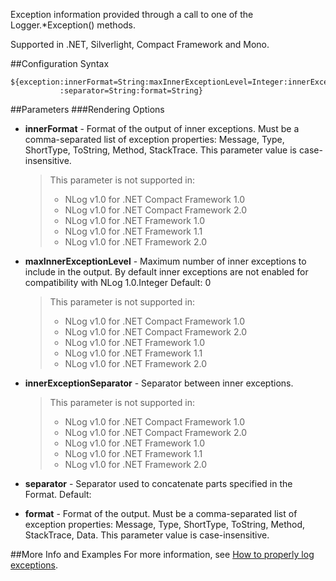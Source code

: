 Exception information provided through a call to one of the Logger.*Exception() methods. 

Supported in .NET, Silverlight, Compact Framework and Mono.

##Configuration Syntax
```
${exception:innerFormat=String:maxInnerExceptionLevel=Integer:innerExceptionSeparator=String
           :separator=String:format=String}
```

##Parameters
###Rendering Options
* **innerFormat** - Format of the output of inner exceptions. Must be a comma-separated list of exception properties: Message, Type, ShortType, ToString, Method, StackTrace. This parameter value is case-insensitive.

  > This parameter is not supported in:
  > * NLog v1.0 for .NET Compact Framework 1.0
  > * NLog v1.0 for .NET Compact Framework 2.0
  > * NLog v1.0 for .NET Framework 1.0
  > * NLog v1.0 for .NET Framework 1.1
  > * NLog v1.0 for .NET Framework 2.0

* **maxInnerExceptionLevel** - Maximum number of inner exceptions to include in the output. By default inner exceptions are not enabled for compatibility with NLog 1.0.Integer Default: 0

  > This parameter is not supported in:
  > * NLog v1.0 for .NET Compact Framework 1.0
  > * NLog v1.0 for .NET Compact Framework 2.0
  > * NLog v1.0 for .NET Framework 1.0
  > * NLog v1.0 for .NET Framework 1.1
  > * NLog v1.0 for .NET Framework 2.0

* **innerExceptionSeparator** - Separator between inner exceptions.
  > This parameter is not supported in:
  > * NLog v1.0 for .NET Compact Framework 1.0
  > * NLog v1.0 for .NET Compact Framework 2.0
  > * NLog v1.0 for .NET Framework 1.0
  > * NLog v1.0 for .NET Framework 1.1
  > * NLog v1.0 for .NET Framework 2.0

* **separator** - Separator used to concatenate parts specified in the Format. Default:
* **format** - Format of the output. Must be a comma-separated list of exception properties: Message, Type, ShortType, ToString, Method, StackTrace, Data. This parameter value is case-insensitive.

##More Info and Examples
For more information, see [How to properly log exceptions](How-to-log-exceptions).
